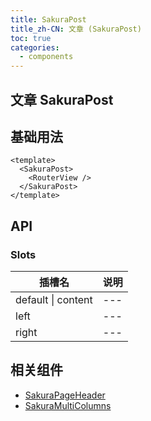 ```yaml
---
title: SakuraPost
title_zh-CN: 文章 (SakuraPost)
toc: true
categories:
  - components
---
```


## 文章 SakuraPost

## 基础用法

```vue
<template>
  <SakuraPost>
    <RouterView />
  </SakuraPost>
</template>
```

## API

### Slots

| 插槽名             | 说明 |
| ------------------ | ---- |
| default \| content | ---  |
| left               | ---  |
| right              | ---  |

## 相关组件

- [SakuraPageHeader](/components/SakuraPageHeader)
- [SakuraMultiColumns](/components-layout/SakuraMultiColumns)
